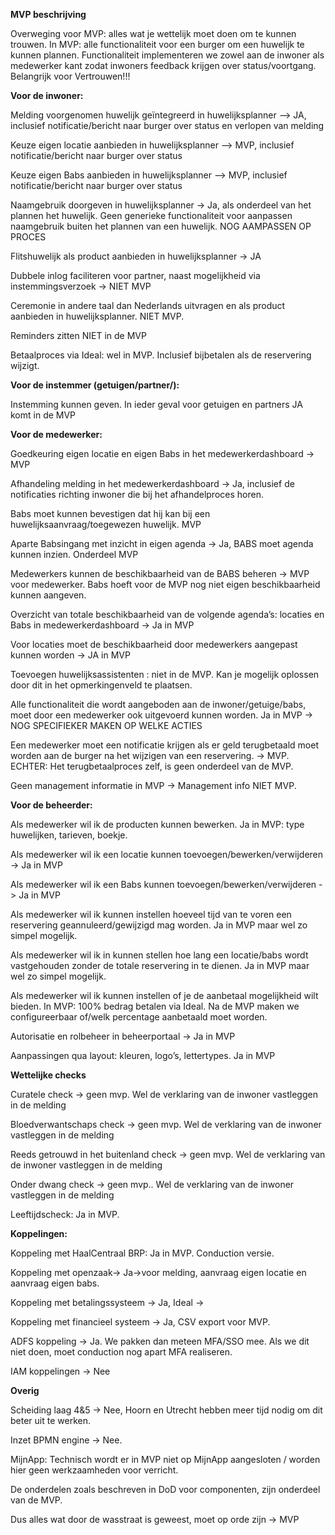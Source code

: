 **MVP beschrijving**

Overweging voor MVP: alles wat je wettelijk moet doen om te kunnen trouwen.
In MVP: alle functionaliteit voor een burger om een huwelijk te kunnen plannen. 
Functionaliteit implementeren we zowel aan de inwoner als medewerker kant zodat inwoners feedback krijgen over status/voortgang. Belangrijk voor Vertrouwen!!!

**Voor de inwoner:**

Melding voorgenomen huwelijk geïntegreerd in huwelijksplanner --> JA, inclusief notificatie/bericht naar burger over status en verlopen van melding

Keuze eigen locatie aanbieden in huwelijksplanner --> MVP, inclusief notificatie/bericht naar burger over status

Keuze eigen Babs aanbieden in huwelijksplanner --> MVP, inclusief notificatie/bericht naar burger over status

Naamgebruik doorgeven in huwelijksplanner -> Ja, als onderdeel van het plannen het huwelijk. Geen generieke functionaliteit voor aanpassen naamgebruik buiten het plannen van een huwelijk. NOG AAMPASSEN OP PROCES


Flitshuwelijk als product aanbieden in huwelijksplanner -> JA

Dubbele inlog faciliteren voor partner, naast mogelijkheid via instemmingsverzoek -> NIET MVP

Ceremonie in andere taal dan Nederlands uitvragen en als product aanbieden in huwelijksplanner. 
NIET MVP.

Reminders zitten NIET in de MVP

Betaalproces via Ideal: wel in MVP. Inclusief bijbetalen als de reservering wijzigt.

**Voor de instemmer (getuigen/partner/):**

Instemming kunnen geven. In ieder geval voor getuigen en partners JA komt in de MVP

**Voor de medewerker:**

Goedkeuring eigen locatie en eigen Babs in het medewerkerdashboard -> MVP

Afhandeling melding in het medewerkerdashboard -> Ja, inclusief de notificaties richting inwoner die bij het afhandelproces horen.

Babs moet kunnen bevestigen dat hij kan bij een huwelijksaanvraag/toegewezen huwelijk. MVP

Aparte Babsingang met inzicht in eigen agenda -> Ja, BABS moet agenda kunnen inzien. Onderdeel MVP

Medewerkers kunnen de beschikbaarheid van de BABS beheren -> MVP voor medewerker.
Babs hoeft voor de MVP nog niet eigen beschikbaarheid kunnen aangeven.

Overzicht van totale beschikbaarheid van de volgende agenda’s: locaties en Babs in medewerkerdashboard -> Ja in MVP

Voor locaties moet de beschikbaarheid door medewerkers aangepast kunnen worden -> JA in MVP

Toevoegen huwelijksassistenten : niet in de MVP. Kan je mogelijk oplossen door dit in het opmerkingenveld te plaatsen.

Alle functionaliteit die wordt aangeboden aan de inwoner/getuige/babs, moet door een medewerker ook uitgevoerd kunnen worden. Ja in MVP -> NOG SPECIFIEKER MAKEN OP WELKE ACTIES

Een medewerker moet een notificatie krijgen als er geld terugbetaald moet worden aan de burger na het wijzigen van een reservering. -> MVP. ECHTER: Het terugbetaalproces zelf, is geen onderdeel van de MVP.

Geen management informatie in MVP -> Management info NIET MVP.

**Voor de beheerder:**

Als medewerker wil ik de producten kunnen bewerken. Ja in MVP: type huwelijken, tarieven, boekje.

Als medewerker wil ik een locatie kunnen toevoegen/bewerken/verwijderen -> Ja in MVP

Als medewerker wil ik een Babs kunnen toevoegen/bewerken/verwijderen -> Ja in MVP

Als medewerker wil ik kunnen instellen hoeveel tijd van te voren een reservering geannuleerd/gewijzigd mag worden. Ja in MVP maar wel zo simpel mogelijk. 

Als medewerker wil ik in kunnen stellen hoe lang een locatie/babs wordt vastgehouden zonder de totale reservering in te dienen. Ja in MVP maar wel zo simpel mogelijk. 

Als medewerker wil ik kunnen instellen of je de aanbetaal mogelijkheid wilt bieden. In MVP: 100% bedrag betalen via Ideal. Na de MVP maken we configureerbaar of/welk percentage aanbetaald moet worden.

Autorisatie en rolbeheer in beheerportaal -> Ja in MVP

Aanpassingen qua layout: kleuren, logo’s, lettertypes. Ja in MVP

**Wettelijke checks**

Curatele check -> geen mvp. Wel de verklaring van de inwoner vastleggen in de melding

Bloedverwantschaps check -> geen mvp. Wel de verklaring van de inwoner vastleggen in de melding

Reeds getrouwd in het buitenland check -> geen mvp. Wel de verklaring van de inwoner vastleggen in de melding

Onder dwang check -> geen mvp.. Wel de verklaring van de inwoner vastleggen in de melding

Leeftijdscheck: Ja in MVP. 

**Koppelingen:**

Koppeling met HaalCentraal BRP: Ja in MVP. Conduction versie.

Koppeling met openzaak-> Ja->voor melding, aanvraag eigen locatie en aanvraag eigen babs.

Koppeling met betalingssysteem -> Ja, Ideal -> 

Koppeling met financieel systeem -> Ja, CSV export voor MVP.

ADFS koppeling -> Ja. We pakken dan meteen MFA/SSO mee. Als we dit niet doen, moet conduction nog apart MFA realiseren.

IAM koppelingen -> Nee

**Overig**

Scheiding laag 4&5 -> Nee, Hoorn en Utrecht hebben meer tijd nodig om dit beter uit te werken.

Inzet BPMN engine -> Nee.

MijnApp: Technisch wordt er in MVP niet op MijnApp aangesloten / worden hier geen werkzaamheden voor verricht. 

De onderdelen zoals beschreven in DoD voor componenten, zijn onderdeel van de MVP.

Dus alles wat door de wasstraat is geweest, moet op orde zijn -> MVP 

